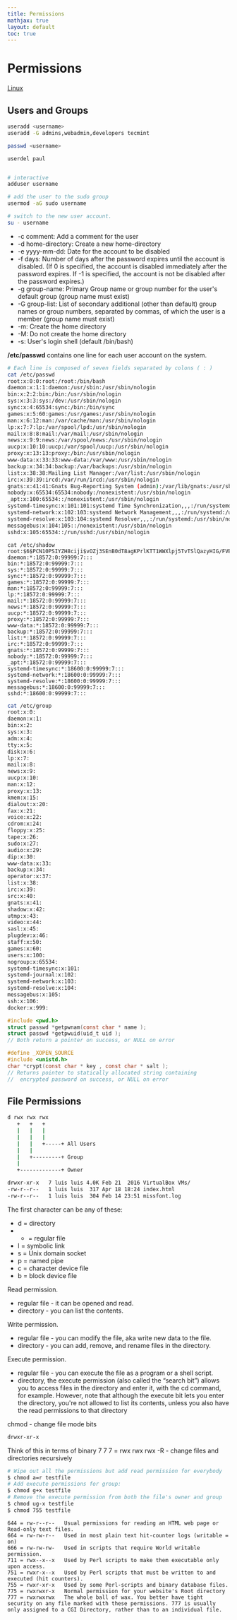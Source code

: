 ```yaml
---
title: Permissions
mathjax: true
layout: default
toc: true
---
```




# Permissions

[Linux](Introduction.html)


## Users and Groups


```bash
useradd <username>
useradd -G admins,webadmin,developers tecmint

passwd <username>

userdel paul


# interactive 
adduser username

# add the user to the sudo group
usermod -aG sudo username

# switch to the new user account.
su - username
```

* -c comment: Add a comment for the user 
* -d home-directory: Create a new home-directory 
* -e yyyy-mm-dd: Date for the account to be disabled 
* -f days: Number of days after the password expires until the account is disabled. (If 0 is specified, the account is disabled immediately after the password expires. If -1 is specified, the account is not be disabled after the password expires.) 
* -g group-name: Primary Group name or group number for the user's default group (group name must exist) 
* -G group-list: List of secondary additional (other than default) group names or group numbers, separated by commas, of which the user is a member (group name must exist) 
* -m: Create the home directory 
* -M: Do not create the home directory 
* -s: User's login shell (default /bin/bash)


**/etc/passwd**  contains one line for each user account on the system. 

```bash
# Each line is composed of seven fields separated by colons ( : )
cat /etc/passwd 
root:x:0:0:root:/root:/bin/bash
daemon:x:1:1:daemon:/usr/sbin:/usr/sbin/nologin
bin:x:2:2:bin:/bin:/usr/sbin/nologin
sys:x:3:3:sys:/dev:/usr/sbin/nologin
sync:x:4:65534:sync:/bin:/bin/sync
games:x:5:60:games:/usr/games:/usr/sbin/nologin
man:x:6:12:man:/var/cache/man:/usr/sbin/nologin
lp:x:7:7:lp:/var/spool/lpd:/usr/sbin/nologin
mail:x:8:8:mail:/var/mail:/usr/sbin/nologin
news:x:9:9:news:/var/spool/news:/usr/sbin/nologin
uucp:x:10:10:uucp:/var/spool/uucp:/usr/sbin/nologin
proxy:x:13:13:proxy:/bin:/usr/sbin/nologin
www-data:x:33:33:www-data:/var/www:/usr/sbin/nologin
backup:x:34:34:backup:/var/backups:/usr/sbin/nologin
list:x:38:38:Mailing List Manager:/var/list:/usr/sbin/nologin
irc:x:39:39:ircd:/var/run/ircd:/usr/sbin/nologin
gnats:x:41:41:Gnats Bug-Reporting System (admin):/var/lib/gnats:/usr/sbin/nologin
nobody:x:65534:65534:nobody:/nonexistent:/usr/sbin/nologin
_apt:x:100:65534::/nonexistent:/usr/sbin/nologin
systemd-timesync:x:101:101:systemd Time Synchronization,,,:/run/systemd:/usr/sbin/nologin
systemd-network:x:102:103:systemd Network Management,,,:/run/systemd:/usr/sbin/nologin
systemd-resolve:x:103:104:systemd Resolver,,,:/run/systemd:/usr/sbin/nologin
messagebus:x:104:105::/nonexistent:/usr/sbin/nologin
sshd:x:105:65534::/run/sshd:/usr/sbin/nologin
```

```
cat /etc/shadow
root:$6$PCN10PSIYZH8ciji$vOZj3SEnB0dT8agKPrlKTT1WWXlpj5TvTSlQazyHIG/FVB3dAsh2GKV96rBEUEQnnRn8uUsWzZKJwQxP/mlbY0:18600:0:99999:7:::
daemon:*:18572:0:99999:7:::
bin:*:18572:0:99999:7:::
sys:*:18572:0:99999:7:::
sync:*:18572:0:99999:7:::
games:*:18572:0:99999:7:::
man:*:18572:0:99999:7:::
lp:*:18572:0:99999:7:::
mail:*:18572:0:99999:7:::
news:*:18572:0:99999:7:::
uucp:*:18572:0:99999:7:::
proxy:*:18572:0:99999:7:::
www-data:*:18572:0:99999:7:::
backup:*:18572:0:99999:7:::
list:*:18572:0:99999:7:::
irc:*:18572:0:99999:7:::
gnats:*:18572:0:99999:7:::
nobody:*:18572:0:99999:7:::
_apt:*:18572:0:99999:7:::
systemd-timesync:*:18600:0:99999:7:::
systemd-network:*:18600:0:99999:7:::
systemd-resolve:*:18600:0:99999:7:::
messagebus:*:18600:0:99999:7:::
sshd:*:18600:0:99999:7:::
```

```bash
cat /etc/group
root:x:0:
daemon:x:1:
bin:x:2:
sys:x:3:
adm:x:4:
tty:x:5:
disk:x:6:
lp:x:7:
mail:x:8:
news:x:9:
uucp:x:10:
man:x:12:
proxy:x:13:
kmem:x:15:
dialout:x:20:
fax:x:21:
voice:x:22:
cdrom:x:24:
floppy:x:25:
tape:x:26:
sudo:x:27:
audio:x:29:
dip:x:30:
www-data:x:33:
backup:x:34:
operator:x:37:
list:x:38:
irc:x:39:
src:x:40:
gnats:x:41:
shadow:x:42:
utmp:x:43:
video:x:44:
sasl:x:45:
plugdev:x:46:
staff:x:50:
games:x:60:
users:x:100:
nogroup:x:65534:
systemd-timesync:x:101:
systemd-journal:x:102:
systemd-network:x:103:
systemd-resolve:x:104:
messagebus:x:105:
ssh:x:106:
docker:x:999:
```


```c
#include <pwd.h>
struct passwd *getpwnam(const char * name );
struct passwd *getpwuid(uid_t uid );
// Both return a pointer on success, or NULL on error

#define _XOPEN_SOURCE
#include <unistd.h>
char *crypt(const char * key , const char * salt );
// Returns pointer to statically allocated string containing
//  encrypted password on success, or NULL on error
```


## File Permissions


```bash
d rwx rwx rwx
   +   +   +
   |   |   |
   |   |   |
   |   |   +-----+ All Users
   |   |
   |   +---------+ Group
   |
   +-------------+ Owner
```


```bash
drwxr-xr-x   7 luis luis 4.0K Feb 21  2016 VirtualBox VMs/
-rw-r--r--   1 luis luis  317 Apr 18 18:24 index.html
-rw-r--r--   1 luis luis  304 Feb 14 23:51 missfont.log
```
The first character can be any of these:
* d = directory
* - = regular file
* l = symbolic link
* s = Unix domain socket
* p = named pipe
* c = character device file
* b = block device file

Read permission.
* regular file - it can be opened and read.
* directory - you can list the contents.

Write permission.
* regular file - you can modify the file, aka write new data to the file.
* directory - you can add, remove, and rename files in the directory.

Execute permission.
* regular file - you can execute the file as a program or a shell script.
* directory, the execute permission (also called the “search bit”) allows you to access files in the directory and enter it, with the cd command, for example. However, note that although the execute bit lets you enter the directory, you're not allowed to list its contents, unless you also have the read permissions to that directory

chmod - change file mode bits


```bash
drwxr-xr-x
```
Think of this in terms of binary 7 7 7 = rwx rwx rwx
-R - change files and directories recursively

```bash
# Wipe out all the permissions but add read permission for everybody
$ chmod a=r testfile 
# Add execute permissions for group:
$ chmod g+x testfile 
# Remove the execute permission from both the file's owner and group
$ chmod ug-x testfile 
$ chmod 755 testfile
```

```
644 = rw-r--r--   Usual permissions for reading an HTML web page or Read-only text files.
664 = rw-rw-r--   Used in most plain text hit-counter logs (writable = on)
666 = rw-rw-rw-   Used in scripts that require World writable permission.
711 = rwx--x--x   Used by Perl scripts to make them executable only upon access.
751 = rwxr-x--x   Used by Perl scripts that must be written to and executed (hit counters).
755 = rwxr-xr-x   Used by some Perl-scripts and binary database files.
775 = rwxrwxr-x   Normal permission for your website's Root directory
777 = rwxrwxrwx   The whole ball of wax. You better have tight security on any file marked with these permissions. 777 is usually only assigned to a CGI Directory, rather than to an individual file.
```
